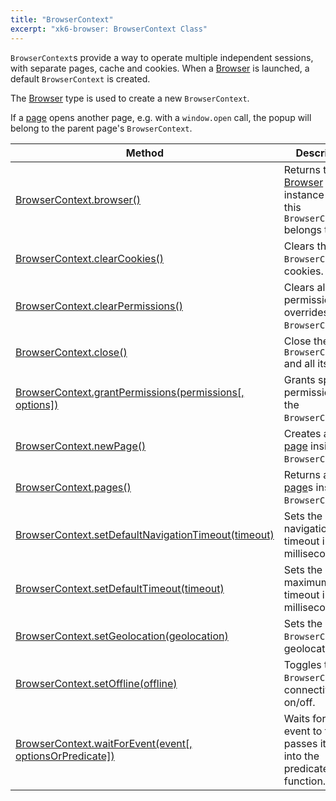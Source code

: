 ```yaml
---
title: "BrowserContext"
excerpt: "xk6-browser: BrowserContext Class"
---
```


`BrowserContext`s provide a way to operate multiple independent sessions, with separate pages, cache and cookies. When a [Browser](/javascript-api/xk6-browser/browser) is launched, a default `BrowserContext` is created.

The [Browser](/javascript-api/xk6-browser/browser) type is used to create a new `BrowserContext`.

If a [page](/javascript-api/xk6-browser/page) opens another page, e.g. with a `window.open` call, the popup will belong to the parent page's `BrowserContext`.


| Method                                                                                                                                          | Description                                                                                                |
|-------------------------------------------------------------------------------------------------------------------------------------------------|------------------------------------------------------------------------------------------------------------|
| [BrowserContext.browser()](/javascript-api/xk6-browser/browsercontext/browser/)                                                                 | Returns the [Browser](/javascript-api/xk6-browser/browser) instance that this `BrowserContext` belongs to. |
| <BWIPT id="442"/> [BrowserContext.clearCookies()](/javascript-api/xk6-browser/browsercontext/clearcookies/)                                     | Clears the `BrowserContext`'s cookies.                                                                     |
| <BWIPT id="443"/> [BrowserContext.clearPermissions()](/javascript-api/xk6-browser/browsercontext/clearpermissions)                              | Clears all permission overrides for the `BrowserContext`.                                                  |
| [BrowserContext.close()](/javascript-api/xk6-browser/browsercontext/close)                                                                      | Close the `BrowserContext` and all its [page](/javascript-api/xk6-browser/page)s.                          |
| [BrowserContext.grantPermissions(permissions[, options])](/javascript-api/xk6-browser/browsercontext/grantpermissions)                          | Grants specified permissions to the `BrowserContext`.                                                      |
| [BrowserContext.newPage()](/javascript-api/xk6-browser/browsercontext/newpage)                                                                  | Creates a new [page](/javascript-api/xk6-browser/page) inside this `BrowserContext`.                       |
| <BWIPT id="444"/> [BrowserContext.pages()](/javascript-api/xk6-browser/browsercontext/pages)                                                    | Returns a list of [page](/javascript-api/xk6-browser/page)s inside this `BrowserContext`.                  |
| <BWIPT id="445"/> [BrowserContext.setDefaultNavigationTimeout(timeout)](/javascript-api/xk6-browser/browsercontext/setdefaultnavigationtimeout) | Sets the default navigation timeout in milliseconds.                                                       |
| <BWIPT id="456"/> [BrowserContext.setDefaultTimeout(timeout)](/javascript-api/xk6-browser/browsercontext/setdefaulttiontimeout)                                   | Sets the default maximum timeout in milliseconds.                                                          |
| <BWIPT id="435"/> [BrowserContext.setGeolocation(geolocation)](/javascript-api/xk6-browser/browsercontext/setgeolocation)                       | Sets the `BrowserContext`'s geolocation.                                                                   |
| [BrowserContext.setOffline(offline)](/javascript-api/xk6-browser/browsercontext/setoffline)                                                     | Toggles the `BrowserContext`'s connectivity on/off.                                                        |
| <BWIPT id="447"/> [BrowserContext.waitForEvent(event[, optionsOrPredicate])](/javascript-api/xk6-browser/browsercontext/waitforevent)           | Waits for the event to fire and passes its value into the predicate function.                              |
